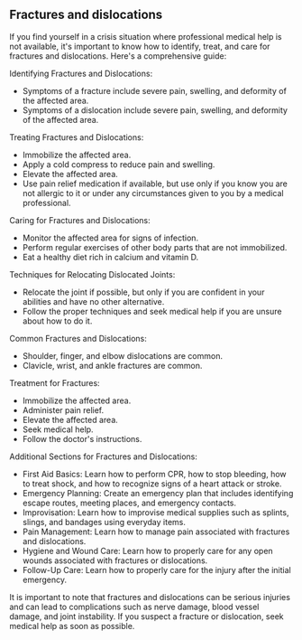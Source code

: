 ## Fractures and dislocations 

If you find yourself in a crisis situation where professional medical help is not available, it's important to know how to identify, treat, and care for fractures and dislocations. Here's a comprehensive guide:

Identifying Fractures and Dislocations:

- Symptoms of a fracture include severe pain, swelling, and deformity of the affected area.
- Symptoms of a dislocation include severe pain, swelling, and deformity of the affected area.

Treating Fractures and Dislocations:

- Immobilize the affected area.
- Apply a cold compress to reduce pain and swelling.
- Elevate the affected area.
- Use pain relief medication if available, but use only if you know you are not allergic to it or under any circumstances given to you by a medical professional.

Caring for Fractures and Dislocations:

- Monitor the affected area for signs of infection.
- Perform regular exercises of other body parts that are not immobilized.
- Eat a healthy diet rich in calcium and vitamin D.

Techniques for Relocating Dislocated Joints:

- Relocate the joint if possible, but only if you are confident in your abilities and have no other alternative.
- Follow the proper techniques and seek medical help if you are unsure about how to do it.

Common Fractures and Dislocations:

- Shoulder, finger, and elbow dislocations are common.
- Clavicle, wrist, and ankle fractures are common.

Treatment for Fractures:

- Immobilize the affected area.
- Administer pain relief.
- Elevate the affected area.
- Seek medical help.
- Follow the doctor's instructions.

Additional Sections for Fractures and Dislocations:

- First Aid Basics: Learn how to perform CPR, how to stop bleeding, how to treat shock, and how to recognize signs of a heart attack or stroke.
- Emergency Planning: Create an emergency plan that includes identifying escape routes, meeting places, and emergency contacts.
- Improvisation: Learn how to improvise medical supplies such as splints, slings, and bandages using everyday items.
- Pain Management: Learn how to manage pain associated with fractures and dislocations.
- Hygiene and Wound Care: Learn how to properly care for any open wounds associated with fractures or dislocations.
- Follow-Up Care: Learn how to properly care for the injury after the initial emergency.

It is important to note that fractures and dislocations can be serious injuries and can lead to complications such as nerve damage, blood vessel damage, and joint instability. If you suspect a fracture or dislocation, seek medical help as soon as possible.
